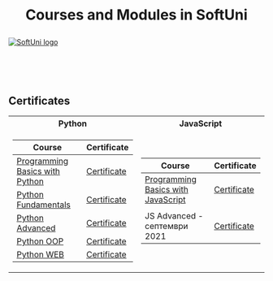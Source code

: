 # <p align="center"> Courses and Modules in SoftUni <p>

<a href="https://softuni.bg/trainings/courses" rel="Courses"> ![SoftUni logo][logo] </a>

[logo]: http://innovationstarterbox.bg/wp-content/uploads/2016/05/Softuni_logo_trasparent.png "Logo Title Text 2"

<br/>
<br/>
<br/>

<h2> Certificates </h2>

<table>

<tr>
  <th> Python </th>
  <th> JavaScript </th>
</tr>

<tr>
<td>

| **Course**                                                                                                                         | **Certificate**                                                                   |
| ---------------------------------------------------------------------------------------------------------------------------------- | -------------------------------------------------------------------------- |
| <a href="https://softuni.bg/trainings/2965/programming-basics-with-python-may-2020"> Programming Basics with Python </a>           | <a href="https://softuni.bg/certificates/details/84104/c0760ed8">Certificate</a> |
| <a href="https://softuni.bg/trainings/3132/python-fundamentals-september-2020"> Python Fundamentals </a>                           | <a href="https://softuni.bg/certificates/details/97168/5e1a26d4">Certificate</a> |
| <a href="https://softuni.bg/trainings/3219/python-advanced-january-2021"> Python Advanced </a>           | <a href="https://softuni.bg/certificates/details/97632/6d61b2b0"> Certificate</a> |
| <a href="https://softuni.bg/trainings/3220/python-oop-february-2021"> Python OOP </a>           | <a href="https://softuni.bg/certificates/details/104037/af1ef090"> Certificate</a> |
| <a href="https://softuni.bg/trainings/3355/python-web-basics-may-2021"> Python WEB </a>           | <a href="https://softuni.bg/certificates/details/110815/a62c1510"> Certificate</a> |


</td>
<td>

| **Course**                                                                                  | **Certificate**                                                                    |
| ------------------------------------------------------------------------------------------- | --------------------------------------------------------------------------- |
| <a href="https://softuni.bg/trainings/3040/programming-basics-with-javascript-july-2020"> Programming Basics with JavaScript  </a> | <a href="https://softuni.bg/certificates/details/88395/bcb41b63"> Certificate</a> |
| <a href="https://softuni.bg/trainings/3487/js-advanced-september-2021">
JS Advanced - септември 2021  </a> | <a href=""> Certificate</a> |

</td>
</tr>

</table>
